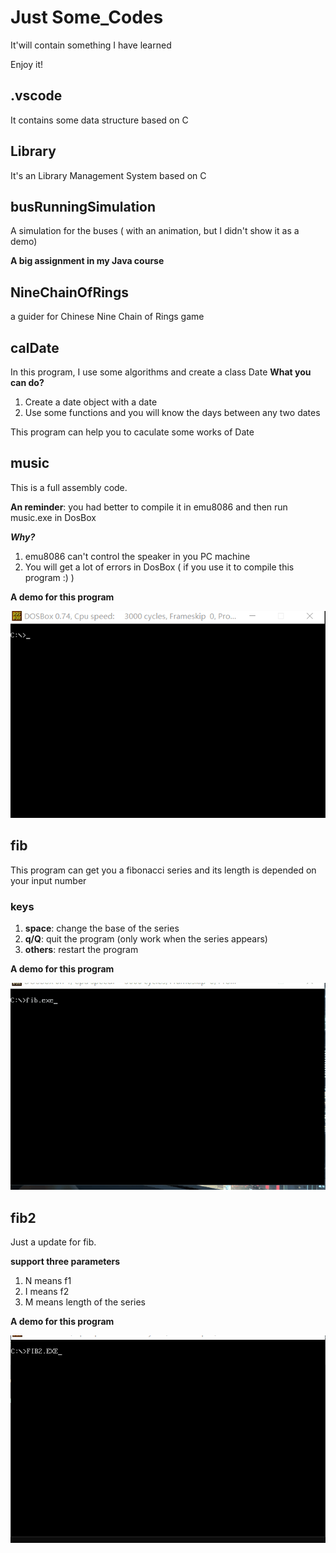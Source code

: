 # Just Some_Codes
It'will contain something I have learned  

Enjoy it!
## .vscode
It contains some data structure based on C
## Library
It's an Library Management System based on C
## busRunningSimulation
A simulation for the buses ( with an animation, but I didn't show it as a demo)  

**A big assignment in my Java course**
## NineChainOfRings
a guider for Chinese Nine Chain of Rings game
## calDate
In this program, I use some algorithms and create a class Date 
**What you can do?**  
1. Create a date object with a date
2. Use some functions and you will know the days between any two dates
 
This program can help you to caculate some works of Date
## music
This is a full assembly code. 

**An reminder**: you had better to compile it in emu8086 and then run music.exe in DosBox 

***Why?*** 

1. emu8086 can't control the speaker in you PC machine
2. You will get a lot of errors in DosBox ( if you use it to compile this program :) ) 

**A demo for this program** 

![img](https://github.com/MrGGLS/Some_Codes/blob/master/music_demo.gif)
## fib
This program can get you a fibonacci series and its length is depended on your input number  
### keys
1. **space**: change the base of the series
2. **q/Q**: quit the program (only work when the series appears)
3. **others**: restart the program

**A demo for this program**  

![img](https://github.com/MrGGLS/Some_Codes/blob/master/fib_demo.gif)

## fib2
Just a update for fib.  

**support three parameters** 
1. N means f1
2. I means f2
3. M means length of the series 



**A demo for this program**  

![img](https://github.com/MrGGLS/Some_Codes/blob/master/fib2_demo.gif)
